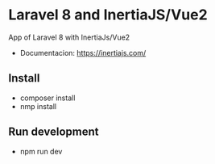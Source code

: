 # Laravel 8 and InertiaJS/Vue2
App of Laravel 8 with InertiaJs/Vue2
- Documentacion: https://inertiajs.com/

## Install
- composer install
- nmp install

## Run development
- npm run dev
